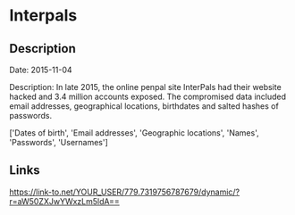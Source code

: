# Interpals

## Description

Date: 2015-11-04

Description:
In late 2015, the online penpal site InterPals had their website hacked and 3.4 million accounts exposed. The compromised data included email addresses, geographical locations, birthdates and salted hashes of passwords.


['Dates of birth', 'Email addresses', 'Geographic locations', 'Names', 'Passwords', 'Usernames']

## Links

https://link-to.net/YOUR_USER/779.7319756787679/dynamic/?r=aW50ZXJwYWxzLm5ldA==